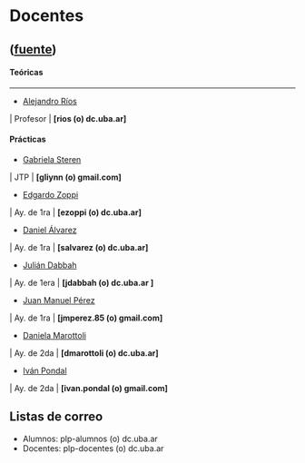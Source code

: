 # Docentes
([fuente](https://campus.exactas.uba.ar/course/view.php?id=995&section=3))
---
#### Teóricas  
  
---  
  
  - [Alejandro Ríos](http://www.dc.uba.ar/materias/plp/cursos/img/foto-ale.jpg/image_preview)

| Profesor | **[rios (o) dc.uba.ar]**  
  
#### Prácticas  
  
  - [Gabriela Steren](http://www.dc.uba.ar/materias/plp/cursos/img/foto-gabriela.jpg/image_preview)

|  JTP | ****[gliynn (o) gmail.com]****  
  
  - [Edgardo Zoppi](http://www.dc.uba.ar/materias/plp/cursos/img/foto_edgardo.jpg/image_preview)

|  Ay. de 1ra | **[ezoppi (o) dc.uba.ar]**  
  
  - [Daniel Álvarez](http://www.dc.uba.ar/materias/plp/cursos/img/foto-daniel.jpg/image_preview)

|  Ay. de 1ra | **[salvarez (o) dc.uba.ar]**  
  
  - [Julián Dabbah](http://www.dc.uba.ar/materias/plp/cursos/img/foto-julian-dabbah.jpg/image_preview)

|  Ay. de 1era | **[jdabbah (o) dc.uba.ar ]**  
  
  - [Juan Manuel Pérez](http://www.dc.uba.ar/materias/plp/cursos/img/foto_juanma.jpg/image_preview)

|  Ay. de 1ra | **[jmperez.85 (o) gmail.com]**  
  
  - [Daniela Marottoli](http://www.dc.uba.ar/materias/plp/cursos/img/daniela-marottoli/image_preview)

|  Ay. de 2da | **[dmarottoli (o) dc.uba.ar]**  
  
  - [Iván Pondal](https://www.dc.uba.ar/materias/plp/cursos/img/foto_ivan_pondal.jpg/image_preview)

|  Ay. de 2da | **[ivan.pondal (o) gmail.com]**  
  
## Listas de correo

  - Alumnos: plp-alumnos (o) dc.uba.ar
  - Docentes: plp-docentes (o) dc.uba.ar

